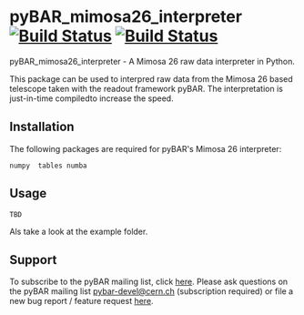 
# pyBAR_mimosa26_interpreter [![Build Status](https://travis-ci.org/SiLab-Bonn/pyBAR_mimosa26_interpreter.svg?branch=master)](https://travis-ci.org/SiLab-Bonn/pyBAR_mimosa26_interpreter) [![Build Status](https://ci.appveyor.com/api/projects/status/github/SiLab-Bonn/pyBAR_mimosa26_interpreter?svg=true)](https://ci.appveyor.com/project/DavidLP/pyBAR_mimosa26_interpreter-71xwl)

pyBAR_mimosa26_interpreter - A Mimosa 26 raw data interpreter in Python.

This package can be used to interpred raw data from the Mimosa 26 based telescope taken with the readout framework pyBAR. The interpretation is just-in-time compiledto increase the speed.

## Installation

The following packages are required for pyBAR's Mimosa 26 interpreter:
  ```
  numpy  tables numba
  ```

## Usage
```
TBD
```

Als take a look at the example folder.
## Support

To subscribe to the pyBAR mailing list, click [here](https://e-groups.cern.ch/e-groups/EgroupsSubscription.do?egroupName=pybar-devel). Please ask questions on the pyBAR mailing list [pybar-devel@cern.ch](mailto:pybar-devel@cern.ch?subject=bug%20report%20%2F%20feature%20request) (subscription required) or file a new bug report / feature request [here](https://github.com/SiLab-Bonn/pyBAR_fei4_interpreter/issues/new).

